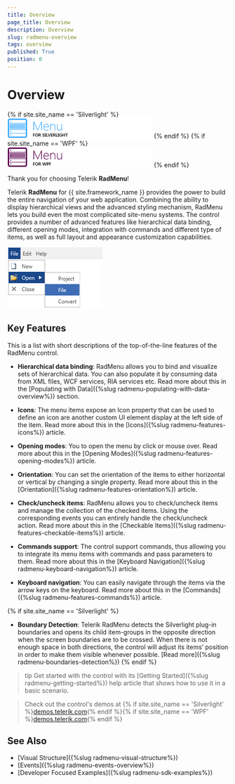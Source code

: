 ```yaml
---
title: Overview
page_title: Overview
description: Overview
slug: radmenu-overview
tags: overview
published: True
position: 0
---
```


# Overview

{% if site.site_name == 'Silverlight' %}
![](images/RadMenu_Overview_01.png)
{% endif %}
{% if site.site_name == 'WPF' %}
![](images/RadMenu_Overview_01_WPF.png)
{% endif %}

Thank you for choosing Telerik __RadMenu__!        

Telerik __RadMenu__ for {{ site.framework_name }} provides the power to build the entire navigation of your web application. Combining the ability to display hierarchical views and the advanced styling mechanism, RadMenu lets you build even the most complicated site-menu systems. The control provides a number of advanced features like hierarchical data binding, different opening modes, integration with commands and different type of items, as well as full layout and appearance customization capabilities.        

![](images/radmenu-overview-0.png)

## Key Features

This is a list with short descriptions of the top-of-the-line features of the RadMenu control.

* __Hierarchical data binding__: RadMenu allows you to bind and visualize sets of hierarchical data. You can also populate it by consuming data from XML files, WCF services, RIA services etc. Read more about this in the [Populating with Data]({%slug radmenu-populating-with-data-overview%}) section.

* __Icons__: The menu items expose an Icon property that can be used to define an icon are another custom UI element display at the left side of the item. Read more about this in the [Icons]({%slug radmenu-features-icons%}) article.

* __Opening modes__: You to open the menu by click or mouse over. Read more about this in the [Opening Modes]({%slug radmenu-features-opening-modes%}) article.

* __Orientation__: You can set the orientation of the items to either horizontal or vertical by changing a single property. Read more about this in the [Orientation]({%slug radmenu-features-orientation%}) article.

* __Check/uncheck items__: RadMenu allows you to check/uncheck items and manage the collection of the checked items. Using the corresponding events you can entirely handle the check/uncheck action. Read more about this in the [Checkable Items]({%slug radmenu-features-checkable-items%}) article.

* __Commands support__: The control support commands, thus allowing you to integrate its menu items with commands and pass parameters to them. Read more about this in the [Keyboard Navigation]({%slug radmenu-keyboard-navigation%}) article.

* __Keyboard navigation__: You can easily navigate through the items via the arrow keys on the keyboard. Read more about this in the [Commands]({%slug radmenu-features-commands%}) article.

{% if site.site_name == 'Silverlight' %}
* __Boundary Detection__: Telerik RadMenu detects the Silverlight plug-in boundaries and opens its child item-groups in the opposite direction when the screen boundaries are to be crossed. When there is not enough space in both directions, the control will adjust its items’ position in order to make them visible whenever possible. [Read more]({%slug radmenu-boundaries-detection%})
{% endif %}

>tip Get started with the control with its [Getting Started]({%slug radmenu-getting-started%}) help article that shows how to use it in a basic scenario.

> Check out the control's demos at {% if site.site_name == 'Silverlight' %}[demos.telerik.com](https://demos.telerik.com/silverlight/#Menu){% endif %}{% if site.site_name == 'WPF' %}[demos.telerik.com](https://demos.telerik.com/wpf/){% endif %}

## See Also
 * [Visual Structure]({%slug radmenu-visual-structure%})
 * [Events]({%slug radmenu-events-overview%})
 * [Developer Focused Examples]({%slug radmenu-sdk-examples%})

